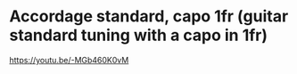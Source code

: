 # Accordage standard, capo 1fr (guitar standard tuning with a capo in 1fr)

https://youtu.be/-MGb460K0vM
